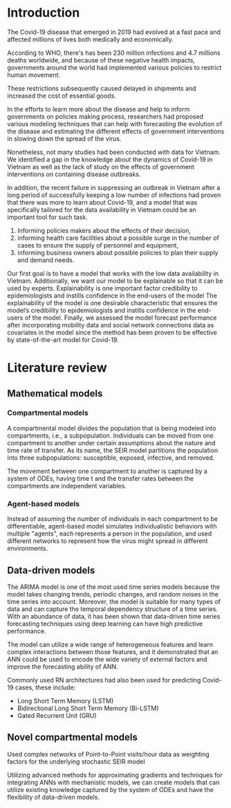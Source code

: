 # Introduction

The Covid-19 disease that emerged in 2019 had evolved at a fast pace and affected millions of lives both medically and economically.

According to WHO, there's has been 230 million infections and 4.7 millions deaths worldwide, and because of these negative health impacts, governments around the world had implemented various policies to restrict human movement.

These restrictions subsequently caused delayed in shipments and increased the cost of essential goods.

In the efforts to learn more about the disease and help to inform governments on policies making process, researchers had proposed various modeling techniques that can help with forecasting the evolution of the disease and estimating the different effects of government interventions in slowing down the spread of the virus.

Nonetheless, not many studies had been conducted with data for Vietnam.
We identified a gap in the knowledge about the dynamics of Covid-19 in Vietnam as well as the lack of study on the effects of government interventions on containing disease outbreaks.

In addition, the recent failure in suppressing an outbreak in Vietnam after a long period of successfully keeping a low number of infections had proven that there was more to learn about Covid-19, and a model that was specifically tailored for the data availability in Vietnam could be an important tool for such task.

1. Informing policies makers about the effects of their decision,
2. informing health care facilities about a possible surge in the number of cases to ensure the supply of personnel and equipment,
3. informing business owners about possible policies to plan their supply and demand needs.

Our first goal is to have a model that works with the low data availability in Vietnam.
Additionally, we want our model to be explainable so that it can be used by experts.
Explainability is one important factor credibility to epidemiologists and instills confidence in the end-users of the model The explainability of the model is one desirable characteristic that ensures the model’s credibility to epidemiologists and instills confidence in the end-users of the model.
Finally, we assessed the model forecast performance after incorporating mobility data and social network connections data as covariates in the model since the method has been proven to be effective by state-of-the-art model for Covid-19.

# Literature review

## Mathematical models

### Compartmental models

A compartmental model divides the population that is being modeled into compartments,
i.e., a subpopulation.
Individuals can be moved from one compartment to another under certain assumptions about the nature and time rate of transfer.
As its name, the SEIR model partitions the population into three subpopulations: susceptible, exposed, infective, and removed.

The movement between one compartment to another is captured by a system of ODEs,
having time t and the transfer rates between the compartments are independent variables.

### Agent-based models

Instead of assuming the number of individuals in each compartment to be differentiable, agent-based model simulates individualistic behaviors with multiple "agents", each represents a person in the population, and used different networks to represent how the virus might spread in different environments.

## Data-driven models

The ARIMA model is one of the most used time series models because the model takes changing trends, periodic changes, and random noises in the time series into account. Moreover, the model is suitable for many types of data and can capture the temporal dependency structure of a time series.
With an abundance of data, it has been shown that data-driven time series forecasting
techniques using deep learning can have high predictive performance.

The model can utilize a wide range of heterogeneous features and learn complex interactions between those features, and it demonstrated that an ANN could be used to encode the wide variety of external factors and improve the forecasting ability of ANN.

Commonly used RN architectures had also been used for predicting Covid-19 cases, these include:
+ Long Short Term Memory (LSTM)
+ Bidirectional Long Short Term Memory (Bi-LSTM)
+ Gated Recurrent Unit (GRU)

## Novel compartmental models

Used complex networks of Point-to-Point visits/hour data as weighting factors for the underlying stochastic SEIR model

Utilizing advanced methods for approximating gradients and techniques for integrating ANNs with mechanistic models, we can create models that can utilize existing knowledge captured by the system of ODEs and have the flexibility of data-driven models.

